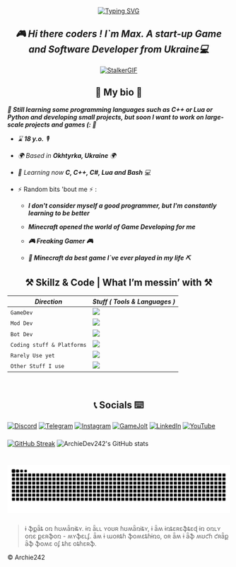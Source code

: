 <p align = "center" >
 <a href="https://git.io/typing-svg">
  <img src="https://readme-typing-svg.demolab.com?font=Fira+Code&weight=500&size=25&pause=1000&color=1FF765&random=true&width=435&lines=!+Borshch+!;Idk+how+to+fix+it.;Mushrooms%3F+(%3A;Unity+or+Unreal+Engine%3F;GameDev+in+our+hearts%5E%5E;C%2B%2B+or+Python%3F;Our+knowledge+is+our+weapon!;%F0%9F%AA%ACHack+the+planet%F0%9F%AA%AC;Let%60s+code+together!;Games+or+Books%3F;%F0%9F%8D%8Cbanana%F0%9F%8D%8C;Minecraft;Don't+be+shy+about+mistakes;Be+Brave;Wanna+Play%3F;Games+Games+Games!!!;.Panzerschnauzer.;%F0%9F%91%81%EF%B8%8FRickroll%F0%9F%91%81%EF%B8%8F;S.T.A.L.K.E.R........2%3F;%F0%9F%A7%A0Use+your+brains%F0%9F%A7%A0" alt="Typing SVG" />
 </a>
</p>

## *<div align = "center">🎮 Hi there coders ! I`m Max. A start-up Game and Software Developer from Ukraine💻</div>* 

<p align = "center">
 <a href = "https://www.stalker-game.com/en"><img src = "https://github.com/ArchieDev242/ArchieDev242/blob/main/assets/stalker.gif" alt = "StalkerGIF"/></a>
</p>

<h2 align = "center">💾 My bio 💾</h2>

***📄 Still learning some programming languages such as C++ or Lua or Python and developing small projects, but soon I want to work on large-scale projects and games (: 📄***  

- *⌛️ ***18 y.o.*** 🎙*

- *🌍  Based in ***Okhtyrka, Ukraine*** 🌍*
 
- *🧠  Learning now ***C, C++, C#, Lua and Bash*** 💻*
  
- ⚡  Random bits 'bout me ⚡ :
  - ***I don't consider myself a good programmer, but I'm constantly learning to be better***
    
  - ***Minecraft opened the world of Game Developing for me***
    
  - ***🎮 Freaking Gamer 🎮***
    
  - ***🧱 Minecraft da best game I`ve ever played in my life ⛏***
  
<h2 align = "center">⚒ Skillz & Code | What I’m messin’ with ⚒</h2>

| *Direction* | *Stuff ( Tools & Languages )* |
| --- | --- |
| `GameDev` | <a href = "https://skillicons.dev"><img src = "https://skillicons.dev/icons?i=cpp,unreal,windows"/></a> |
| `Mod Dev` | <a href = "https://skillicons.dev"><img src = "https://skillicons.dev/icons?i=python,cpp,lua,java"/></a> |
| `Bot Dev` | <a href = "https://skillicons.dev"><img src = "https://skillicons.dev/icons?i=cpp,python,discord,bots"/></a> |
| `Coding stuff & Platforms` | <a href = "https://skillicons.dev"><img src = "https://skillicons.dev/icons?i=visualstudio,vscode,linux,windows"/></a> |
| `Rarely Use yet` |<a href = "https://skillicons.dev"> <img src = "https://skillicons.dev/icons?i=java,lua,rust,cs"/></a> |
| `Other Stuff I use` | <a href = "https://skillicons.dev"><img src = "https://skillicons.dev/icons?i=ps,blender"/></a>|

<br/>  

###

<h2 align = "center">📞 Socials ⌨️</h2>

<div align = "left">

[![Discord](https://img.shields.io/badge/Discord-%235865F2.svg?&logo=discord&logoColor=white)](https://discordapp.com/users/593002022068944905)
[![Telegram](https://img.shields.io/badge/Telegram-2CA5E0?logo=telegram&logoColor=white)](https://t.me/Archie242)
[![Instagram](https://img.shields.io/badge/Instagram-%23E4405F.svg?logo=Instagram&logoColor=white)](https://www.instagram.com/gametopluss?igsh=eW4zdGlreGJhdTR5)
[![GameJolt](https://img.shields.io/badge/Game_Jolt-%3A3-CCFF00?logo=gamejolt)](https://gamejolt.com/@Archie242)
[![LinkedIn](https://img.shields.io/badge/Linkedin-%230077B5.svg?logo=linkedin&logoColor=white)](https://www.linkedin.com/in/maxym-k-1b633232a/)
[![YouTube](https://img.shields.io/badge/YouTube-%23FF0000.svg?logo=YouTube&logoColor=white)](https://youtu.be/xm3YgoEiEDc?si=tLrYuppMQjImd6rN)


</div>

###

[![GitHub Streak](https://streak-stats.demolab.com?user=ArchieDev242&theme=nightfox&border_radius=5&date_format=M%20j%5B%2C%20Y%5D&card_width=500&card_height=200)](https://git.io/streak-stats)
![ArchieDev242's GitHub stats](https://github-readme-stats.vercel.app/api?username=archiedev242&show_icons=true&theme=tokyonight)
<!--
<div align = "center">
 
[![Top Langs](https://github-readme-stats.vercel.app/api/top-langs/?username=archiedev242&theme=tokyonight)](https://github.com/archiedev242/github-readme-stats) 

</div>
-->

###

###

<br clear = "both">

<img src = "https://raw.githubusercontent.com/ArchieDev242/ArchieDev242/output/snake.svg" alt = "Snake animation" />

###

<div>
  <blockquote>
    <p>ɨ ֆքǟȶ օռ ɦʊʍǟռɨȶʏ.  ɨռ ǟʟʟ ʏօʊʀ ɦʊʍǟռɨȶʏ, ɨ ǟʍ ɨռȶɛʀɛֆȶɛɖ ɨռ օռʟʏ օռɛ քɛʀֆօռ - ʍʏֆɛʟʄ.  ǟʍ ɨ աօʀȶɦ ֆօʍɛȶɦɨռɢ, օʀ ǟʍ ɨ ǟֆ ʍʊƈɦ ƈʀǟք ǟֆ ֆօʍɛ օʄ ȶɦɛ օȶɦɛʀֆ.</p>
  </blockquote>
  <p>© Archie242</p>
</div>
